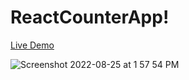 # ReactCounterApp!
[Live Demo](https://counter-app-a.herokuapp.com/)



![Screenshot 2022-08-25 at 1 57 54 PM](https://user-images.githubusercontent.com/89976628/186634524-4024efba-029e-437e-9897-6ad44ef3b5e2.png)


